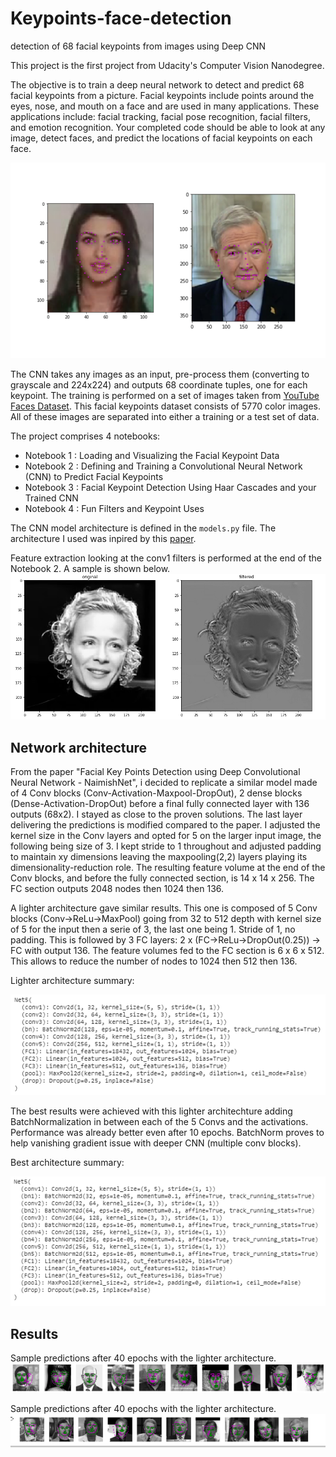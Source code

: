 # Keypoints-face-detection
detection of 68 facial keypoints from images using Deep CNN

This project is the first project from Udacity's Computer Vision Nanodegree.

The objective is to train a deep neural network to detect and predict 68 facial keypoints from a picture. Facial keypoints include points around the eyes, nose, and mouth on a face and are used in many applications. These applications include: facial tracking, facial pose recognition, facial filters, and emotion recognition. Your completed code should be able to look at any image, detect faces, and predict the locations of facial keypoints on each face.

![](asset/key_pts_example.png)

The CNN takes any images as an input, pre-process them (converting to grayscale and 224x224) and outputs 68 coordinate tuples, one for each keypoint. The training is performed on a set of images taken from [YouTube Faces Dataset](https://www.cs.tau.ac.il/~wolf/ytfaces/). This facial keypoints dataset consists of 5770 color images. All of these images are separated into either a training or a test set of data.

The project comprises 4 notebooks:
- Notebook 1 : Loading and Visualizing the Facial Keypoint Data
- Notebook 2 : Defining and Training a Convolutional Neural Network (CNN) to Predict Facial Keypoints
- Notebook 3 : Facial Keypoint Detection Using Haar Cascades and your Trained CNN
- Notebook 4 : Fun Filters and Keypoint Uses

The CNN model architecture is defined in the `models.py` file.
The architecture I used was inpired by this [paper](https://arxiv.org/pdf/1710.00977.pdf).

Feature extraction looking at the conv1 filters is performed at the end of the Notebook 2. A sample is shown below.
![](asset/feature_extraction.PNG)

## Network architecture

From the paper "Facial Key Points Detection using Deep Convolutional Neural Network - NaimishNet", i decided to replicate a similar model made of 4 Conv blocks (Conv-Activation-Maxpool-DropOut), 2 dense blocks (Dense-Activation-DropOut) before a final fully connected layer with 136 outputs (68x2). I stayed as close to the proven solutions. The last layer delivering the predictions is modified compared to the paper. I adjusted the kernel size in the Conv layers and opted for 5 on the larger input image, the following being size of 3. I kept stride to 1 throughout and adjusted padding to maintain xy dimensions leaving the maxpooling(2,2) layers playing its dimensionality-reduction role. The resulting feature volume at the end of the Conv blocks, and before the fully connected section, is 14 x 14 x 256. The FC section outputs 2048 nodes then 1024 then 136.

A lighter architecture gave similar results.
This one is composed of 5 Conv blocks (Conv->ReLu->MaxPool) going from 32 to 512 depth with kernel size of 5 for the input then a serie of 3, the last one being 1. Stride of 1, no padding. This is followed by 3 FC layers: 2 x (FC->ReLu->DropOut(0.25)) -> FC with output 136. The feature volumes fed to the FC section is 6 x 6 x 512. This allows to reduce the number of nodes to 1024 then 512 then 136.

Lighter architecture summary:

![](asset/sample_architecture.PNG)

The best results were achieved with this lighter architechture adding BatchNormalization in between each of the 5 Convs and the activations. Performance was already better even after 10 epochs. BatchNorm proves to help vanishing gradient issue with deeper CNN (multiple conv blocks).

Best architecture summary:

![](asset/best_architecture.PNG)

## Results

Sample predictions after 40 epochs with the lighter architecture.
![](asset/sample_outputs.PNG)

Sample predictions after 40 epochs with the lighter architecture.
![](asset/sample_outputs2.PNG)

